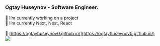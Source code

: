### Ogtay Huseynov - Software Engineer.
🔭 I’m currently working on a project <br/>
🌱 I’m currently Next, Nest, React  <br/>
<br/>
&#x1F517; [https://ogtayhuseynov0.github.io/](https://ogtayhuseynov0.github.io/) <br/>
![](https://komarev.com/ghpvc/?username=ogtayhuseynov0&color=green&style=flat)


<!-- [![My Github stats](https://github-readme-stats-1.ogtayhuseynov0.vercel.app/api?username=ogtayhuseynov0&count_private=true&theme=dark&show_icons=true&hide=stars&layout=compact)](https://github.com/ogtayhuseynov0/)
[![Top Langs](https://github-readme-stats-1.ogtayhuseynov0.vercel.app/api/top-langs/?username=ogtayhuseynov0&theme=dark&layout=compact)](https://github.com/ogtayhuseynov0)

**ogtayhuseynov0/ogtayhuseynov0** is a ✨ _special_ ✨ repository because its `README.md` (this file) appears on your GitHub profile.

Here are some ideas to get you started:

- 👯 I’m looking to collaborate on ...
- 🤔 I’m looking for help with ...
- 💬 Ask me about ...
- 📫 How to reach me: ...
- 😄 Pronouns: ...
- ⚡ Fun fact: ...
-->
